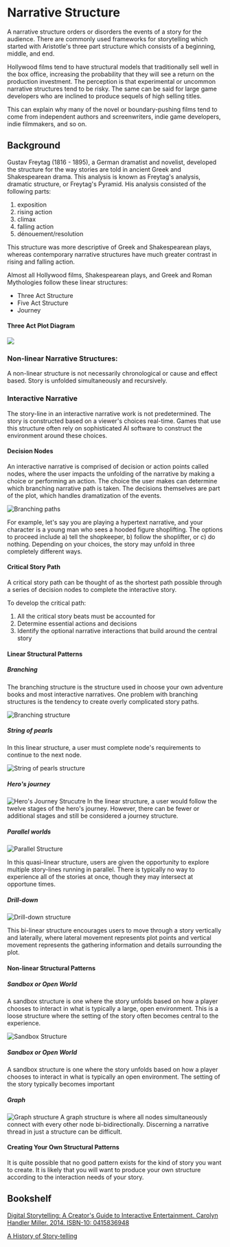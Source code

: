 # Narrative Structure

A narrative structure orders or disorders the events of a story for the audience. There are commonly used frameworks for storytelling which started with Aristotle's three part structure which consists of a beginning, middle, and end.

Hollywood films tend to have structural models that traditionally sell well in the box office, increasing the probability that they will see a return on the production investment. The perception is that experimental or uncommon narrative structures tend to be risky. The same can be said for large game developers who are inclined to produce sequels of high selling titles.

This can explain why many of the novel or boundary-pushing films tend to come from independent authors and screenwriters, indie game developers, indie filmmakers, and so on.

## Background

Gustav Freytag (1816 - 1895), a German dramatist and novelist, developed the structure for the way stories are told in ancient Greek and Shakespearean drama. This analysis is known as Freytag's analysis, dramatic structure, or Freytag's Pyramid. His analysis consisted of the following parts:

1. exposition
2. rising action
3. climax
4. falling action
5. dénouement/resolution

This structure was more descriptive of Greek and Shakespearean plays, whereas contemporary narrative structures have much greater contrast in rising and falling action.

Almost all Hollywood films, Shakespearean plays, and Greek and Roman Mythologies follow these linear structures:

- Three Act Structure
- Five Act Structure
- Journey

#### Three Act Plot Diagram

![](plot_diagram_reverse2.png)

### Non-linear Narrative Structures:
A non-linear structure is not necessarily chronological or cause and effect based. Story is unfolded simultaneously and recursively.

### Interactive Narrative
The story-line in an interactive narrative work is not predetermined. The story is constructed based on a viewer's choices real-time. Games that use this structure often rely on sophisticated AI software to construct the environment around these choices.

#### Decision Nodes
An interactive narrative is comprised of decision or action points called nodes, where the user impacts the unfolding of the narrative by making a choice or performing an action. The choice the user makes can determine which branching narrative path is taken. The decisions themselves are part of the plot, which handles dramatization of the events.


![Branching paths](../interactive-narrative-branching-paths.png)

For example, let's say you are playing a hypertext narrative, and your character is a young man who sees a hooded figure shoplifting. The options to proceed include a) tell the shopkeeper, b) follow the shoplifter, or c) do nothing. Depending on your choices, the story may unfold in three completely different ways.

#### Critical Story Path 

A critical story path can be thought of as the shortest path possible through a series of decision nodes to complete the interactive story.

To develop the critical path:

1. All the critical story beats must be accounted for
2. Determine essential actions and decisions
3. Identify the optional narrative interactions that build around the central story

#### Linear Structural Patterns
##### Branching

The branching structure is the structure used in choose your own adventure books and most interactive narratives. One problem with branching structures is the tendency to create overly complicated story paths.

![Branching structure](../narrative-branching-structure.png)


##### String of pearls

In this linear structure, a user must complete node's requirements to continue to the next node.

![String of pearls structure](../narrative-string-of-pearls-structure.png)

##### Hero's journey

![Hero's Journey Strucutre](../narrative-journey-structure.png)
In the linear structure, a user would follow the twelve stages of the hero's journey. However, there can be fewer or additional stages and still be considered a journey structure.

##### Parallel worlds

![Parallel Structure](../narrative-parallel-structure.png)

In this quasi-linear structure, users are given the opportunity to explore multiple story-lines running in parallel. There is typically no way to experience all of the stories at once, though they may intersect at opportune times.

##### Drill-down
![Drill-down structure](../narrative-drill-down-structure.png)

This bi-linear structure encourages users to move through a story vertically and laterally, where lateral movement represents plot points and vertical movement represents the gathering information and details surrounding the plot.

#### Non-linear Structural Patterns

##### Sandbox or Open World

A sandbox structure is one where the story unfolds based on how a player chooses to interact in what is typically a large, open environment. This is a loose structure where the setting of the story often becomes central to the experience.

![Sandbox Structure](../narrative-sandbox-structure.png)

##### Sandbox or Open World

A sandbox structure is one where the story unfolds based on how a player chooses to interact in what is typically an open environment. The setting of the story typically becomes important

##### Graph
![Graph structure](../narrative-graph-structure.png)
A graph structure is where all nodes simultaneously connect with every other node bi-bidirectionally. Discerning a narrative thread in just a structure can be difficult.

#### Creating Your Own Structural Patterns

It is quite possible that no good pattern exists for the kind of story you want to create. It is likely that you will want to produce your own structure according to the interaction needs of your story.


## Bookshelf
[Digital Storytelling: A Creator's Guide to Interactive Entertainment. Carolyn Handler Miller. 2014. ISBN-10: 0415836948](http://www.amazon.com/Digital-Storytelling-creators-interactive-entertainment/dp/0415836948)

[A History of Story-telling]( https://openlibrary.org/books/OL7024013M/A_history_of_story-telling)
